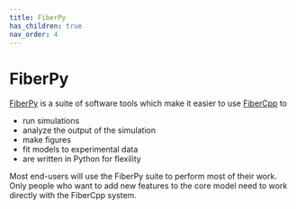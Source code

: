 ```yaml
---
title: FiberPy
has_children: true
nav_order: 4
---
```


# FiberPy

[FiberPy](../../../FiberPy/FiberPy.html) is a suite of software tools which make it easier to use [FiberCpp](../FiberCpp/FiberCpp.html) to
+ run simulations
+ analyze the output of the simulation
+ make figures
+ fit models to experimental data
+ are written in Python for flexility

Most end-users will use the FiberPy suite to perform most of their work. Only people who want to add new features to the core model need to work directly with the FiberCpp system.
